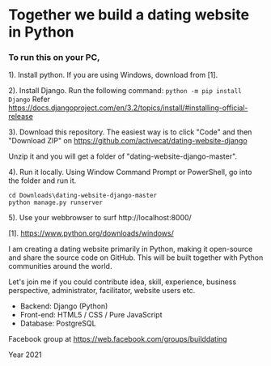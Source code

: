 # Together we build a dating website in Python

### To run this on your PC,

1). Install python. 
If you are using Windows, download from [1].


2). Install Django. Run the following command:
    `python -m pip install Django`
Refer https://docs.djangoproject.com/en/3.2/topics/install/#installing-official-release


3). Download this repository. The easiest way is to click "Code" and then "Download ZIP" on https://github.com/activecat/dating-website-django

Unzip it and you will get a folder of "dating-website-django-master".

4). Run it locally.
Using Window Command Prompt or PowerShell, go into the folder and run it.

    cd Downloads\dating-website-django-master
    python manage.py runserver


5). Use your webbrowser to surf http://localhost:8000/    


[1]. https://www.python.org/downloads/windows/


I am creating a dating website primarily in Python, making it open-source and share the source code on GitHub. This will be built together with Python communities around the world. 

Let's join me if you could contribute idea, skill, experience, business perspective, administrator, facilitator, website users etc.

- Backend: Django (Python)
- Front-end: HTML5 / CSS / Pure JavaScript
- Database: PostgreSQL

Facebook group at https://web.facebook.com/groups/builddating

Year 2021